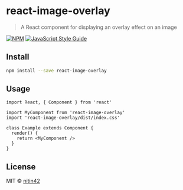 # react-image-overlay

> A React component for displaying an overlay effect on an image

[![NPM](https://img.shields.io/npm/v/react-image-overlay.svg)](https://www.npmjs.com/package/react-image-overlay) [![JavaScript Style Guide](https://img.shields.io/badge/code_style-standard-brightgreen.svg)](https://standardjs.com)

## Install

```bash
npm install --save react-image-overlay
```

## Usage

```tsx
import React, { Component } from 'react'

import MyComponent from 'react-image-overlay'
import 'react-image-overlay/dist/index.css'

class Example extends Component {
  render() {
    return <MyComponent />
  }
}
```

## License

MIT © [nitin42](https://github.com/nitin42)
